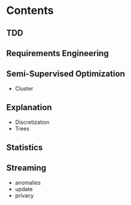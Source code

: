 
#  Contents

## TDD

## Requirements Engineering

## Semi-Supervised Optimization

- Cluster

## Explanation

- Discretization
- Trees

## Statistics 

## Streaming

- anomalies
- update
- privacy
